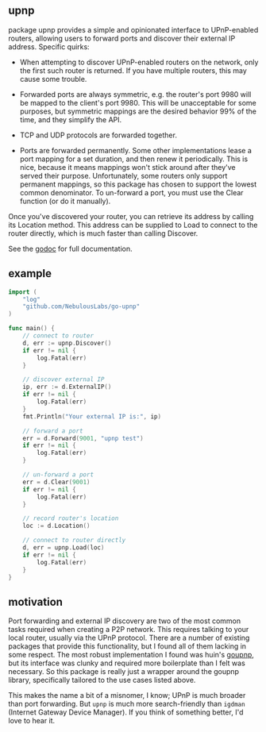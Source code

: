## upnp ##

package upnp provides a simple and opinionated interface to UPnP-enabled
routers, allowing users to forward ports and discover their external IP
address. Specific quirks:

- When attempting to discover UPnP-enabled routers on the network, only the
first such router is returned. If you have multiple routers, this may cause
some trouble.

- Forwarded ports are always symmetric, e.g. the router's port 9980 will be
mapped to the client's port 9980. This will be unacceptable for some purposes,
but symmetric mappings are the desired behavior 99% of the time, and they
simplify the API.

- TCP and UDP protocols are forwarded together.

- Ports are forwarded permanently. Some other implementations lease a port
mapping for a set duration, and then renew it periodically. This is nice,
because it means mappings won't stick around after they've served their
purpose. Unfortunately, some routers only support permanent mappings, so this
package has chosen to support the lowest common denominator. To un-forward a
port, you must use the Clear function (or do it manually).

Once you've discovered your router, you can retrieve its address by calling
its Location method. This address can be supplied to Load to connect to the
router directly, which is much faster than calling Discover.

See the [godoc](http://godoc.org/github.com/NebulousLabs/upnp) for full documentation.

## example ##

```go
import (
	"log"
	"github.com/NebulousLabs/go-upnp"
)

func main() {
    // connect to router
    d, err := upnp.Discover()
    if err != nil {
        log.Fatal(err)
    }

    // discover external IP
    ip, err := d.ExternalIP()
    if err != nil {
        log.Fatal(err)
    }
    fmt.Println("Your external IP is:", ip)

    // forward a port
    err = d.Forward(9001, "upnp test")
    if err != nil {
        log.Fatal(err)
    }

    // un-forward a port
    err = d.Clear(9001)
    if err != nil {
        log.Fatal(err)
    }

    // record router's location
    loc := d.Location()

    // connect to router directly
    d, err = upnp.Load(loc)
    if err != nil {
        log.Fatal(err)
    }
}
```

## motivation ##

Port forwarding and external IP discovery are two of the most common tasks required when creating a P2P network. This requires talking to your local router, usually via the UPnP protocol. There are a number of existing packages that provide this functionality, but I found all of them lacking in some respect. The most robust implementation I found was huin's [goupnp](http://github.com/huin/goupnp), but its interface was clunky and required more boilerplate than I felt was necessary. So this package is really just a wrapper around the goupnp library, specifically tailored to the use cases listed above.

This makes the name a bit of a misnomer, I know; UPnP is much broader than port forwarding. But `upnp` is much more search-friendly than `igdman` (Internet Gateway Device Manager). If you think of something better, I'd love to hear it.
